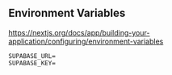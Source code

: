 ## Environment Variables

https://nextjs.org/docs/app/building-your-application/configuring/environment-variables

```env
SUPABASE_URL=
SUPABASE_KEY=
```

